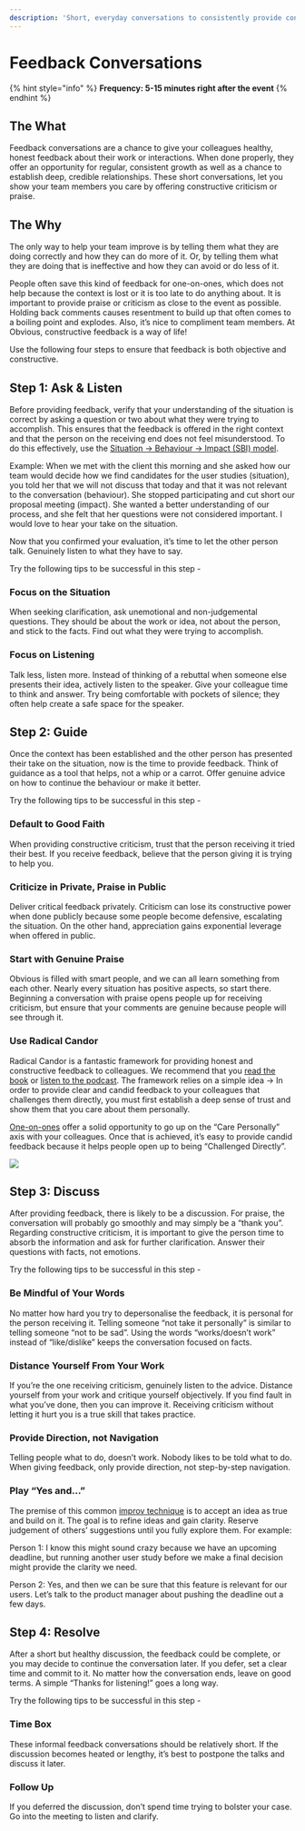 ```yaml
---
description: 'Short, everyday conversations to consistently provide constructive feedback.'
---
```


# Feedback Conversations

{% hint style="info" %}
**Frequency: 5-15 minutes right after the event**
{% endhint %}

## **The What**

Feedback conversations are a chance to give your colleagues healthy, honest feedback about their work or interactions. When done properly, they offer an opportunity for regular, consistent growth as well as a chance to establish deep, credible relationships. These short conversations, let you show your team members you care by offering constructive criticism or praise.

## **The Why**

The only way to help your team improve is by telling them what they are doing correctly and how they can do more of it. Or, by telling them what they are doing that is ineffective and how they can avoid or do less of it.

People often save this kind of feedback for one-on-ones, which does not help because the context is lost or it is too late to do anything about. It is important to provide praise or criticism as close to the event as possible. Holding back comments causes resentment to build up that often comes to a boiling point and explodes. Also, it’s nice to compliment team members. At Obvious, constructive feedback is a way of life!

Use the following four steps to ensure that feedback is both objective and constructive.

## **Step 1: Ask & Listen**

Before providing feedback, verify that your understanding of the situation is correct by asking a question or two about what they were trying to accomplish. This ensures that the feedback is offered in the right context and that the person on the receiving end does not feel misunderstood. To do this effectively, use the [Situation -&gt; Behaviour -&gt; Impact \(SBI\) model](https://docs.google.com/document/d/1tS700ENUZKF0tqeAAG4vK0TZM0TGTofaWpbFr5VdZR0/edit#bookmark=id.mxkd4d48hanj).

Example: When we met with the client this morning and she asked how our team would decide how we find candidates for the user studies \(situation\), you told her that we will not discuss that today and that it was not relevant to the conversation \(behaviour\). She stopped participating and cut short our proposal meeting \(impact\). She wanted a better understanding of our process, and she felt that her questions were not considered important. I would love to hear your take on the situation.

Now that you confirmed your evaluation, it’s time to let the other person talk. Genuinely listen to what they have to say.

Try the following tips to be successful in this step -

### **Focus on the Situation**

When seeking clarification, ask unemotional and non-judgemental questions. They should be about the work or idea, not about the person, and stick to the facts. Find out what they were trying to accomplish.

### **Focus on Listening**

Talk less, listen more. Instead of thinking of a rebuttal when someone else presents their idea, actively listen to the speaker. Give your colleague time to think and answer. Try being comfortable with pockets of silence; they often help create a safe space for the speaker.

## **Step 2: Guide**

Once the context has been established and the other person has presented their take on the situation, now is the time to provide feedback. Think of guidance as a tool that helps, not a whip or a carrot. Offer genuine advice on how to continue the behaviour or make it better.

Try the following tips to be successful in this step -

### **Default to Good Faith**

When providing constructive criticism, trust that the person receiving it tried their best. If you receive feedback, believe that the person giving it is trying to help you.

### **Criticize in Private, Praise in Public**

Deliver critical feedback privately. Criticism can lose its constructive power when done publicly because some people become defensive, escalating the situation. On the other hand, appreciation gains exponential leverage when offered in public.

### **Start with Genuine Praise**

Obvious is filled with smart people, and we can all learn something from each other. Nearly every situation has positive aspects, so start there. Beginning a conversation with praise opens people up for receiving criticism, but ensure that your comments are genuine because people will see through it.

### **Use Radical Candor**

Radical Candor is a fantastic framework for providing honest and constructive feedback to colleagues. We recommend that you [read the book](https://www.radicalcandor.com/the-book/) or [listen to the podcast](https://www.radicalcandor.com/candor-podcast/). The framework relies on a simple idea -&gt; In order to provide clear and candid feedback to your colleagues that challenges them directly, you must first establish a deep sense of trust and show them that you care about them personally.

[One-on-ones](https://playbook.obvious.in/employee-handbook/meetings-and-conversations/one-on-ones) offer a solid opportunity to go up on the “Care Personally” axis with your colleagues. Once that is achieved, it’s easy to provide candid feedback because it helps people open up to being “Challenged Directly”.  


![](https://lh5.googleusercontent.com/Dw_1bFpp4jyjbH-Yd9KBwcklM0i-z4gMDFOxzZf-1B7Pr54k7DDjkx21TqDZNKCny8uZBKWIj5_60wGFiwlWhPWzYMHVQPvFAubFR_jf7Ms3jjbZu8NnErs4OM5fAIs22_yjS5Jv)

## **Step 3: Discuss**

After providing feedback, there is likely to be a discussion. For praise, the conversation will probably go smoothly and may simply be a “thank you”. Regarding constructive criticism, it is important to give the person time to absorb the information and ask for further clarification. Answer their questions with facts, not emotions.

Try the following tips to be successful in this step -

### **Be Mindful of Your Words**

No matter how hard you try to depersonalise the feedback, it is personal for the person receiving it. Telling someone “not take it personally” is similar to telling someone “not to be sad”. Using the words “works/doesn’t work” instead of “like/dislike” keeps the conversation focused on facts.

### **Distance Yourself From Your Work**

If you’re the one receiving criticism, genuinely listen to the advice. Distance yourself from your work and critique yourself objectively. If you find fault in what you’ve done, then you can improve it.  Receiving criticism without letting it hurt you is a true skill that takes practice.

### **Provide Direction, not Navigation**

Telling people what to do, doesn’t work. Nobody likes to be told what to do. When giving feedback, only provide direction, not step-by-step navigation.

### **Play “Yes and…”**

The premise of this common [improv technique](https://www.thoughtco.com/yes-and-improv-game-2713213) is to accept an idea as true and build on it. The goal is to refine ideas and gain clarity. Reserve judgement of others’ suggestions until you fully explore them. For example:

Person 1: I know this might sound crazy because we have an upcoming deadline, but running another user study before we make a final decision might provide the clarity we need.

Person 2: Yes, and then we can be sure that this feature is relevant for our users. Let’s talk to the product manager about pushing the deadline out a few days.

## **Step 4: Resolve**

After a short but healthy discussion, the feedback could be complete, or you may decide to continue the conversation later. If you defer, set a clear time and commit to it. No matter how the conversation ends, leave on good terms. A simple “Thanks for listening!” goes a long way.

Try the following tips to be successful in this step -

### **Time Box**

These informal feedback conversations should be relatively short. If the discussion becomes heated or lengthy, it’s best to postpone the talks and discuss it later.

### **Follow Up**

If you deferred the discussion, don’t spend time trying to bolster your case. Go into the meeting to listen and clarify.  


